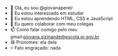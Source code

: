 - 👋 Olá, eu sou @giovanapereir
- 👀 Eu estou interessado em estudar
- 🌱 Eu estou aprendendo HTML, CSS e JavaScript
- 💞️ Eu quero colaborar com meu colegas
- 📫 Como falar comigo pelo meu gmail:giovana.sizinande@escola.pr.gov.br
- 😄 Pronomes: ela dela
- ⚡ Fato engraçado: nada

<!---
giovanapereir/giovanapereir is a ✨ special ✨ repository because its `README.md` (this file) appears on your GitHub profile.
You can click the Preview link to take a look at your changes.
--->
